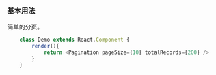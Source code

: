 ### 基本用法
简单的分页。
```javascript
    class Demo extends React.Component {
        render(){
            return <Pagination pageSize={10} totalRecords={200} />
        }
    }
```